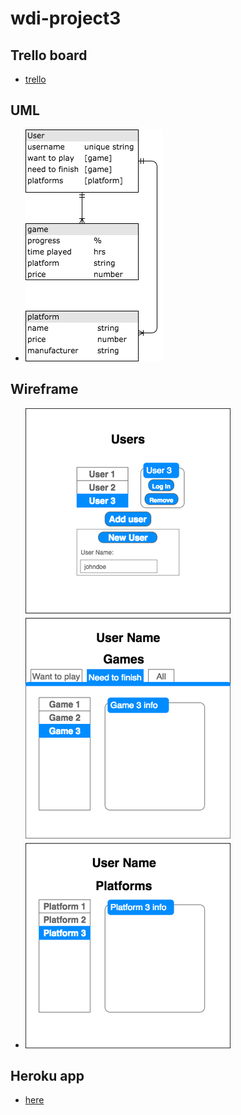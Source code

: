 # wdi-project3

## Trello board
- [trello](https://trello.com/b/lVjva8GT/project-3)

## UML
- ![UML](https://github.com/RedKing7/wdi-project3/blob/master/readmeStuff/UML.png)

## Wireframe
- ![UML](https://github.com/RedKing7/wdi-project3/blob/master/readmeStuff/Wireframe.png)

## Heroku app
- [here](https://game-backlog.herokuapp.com/)
